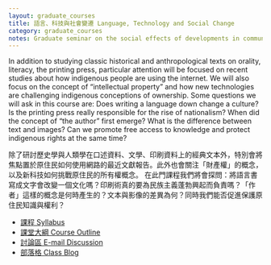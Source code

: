 ```yaml
---
layout: graduate_courses
title: 語言、科技與社會變遷 Language, Technology and Social Change
category: graduate_courses
notes: Graduate seminar on the social effects of developments in communications technology, including writing, the printing press, the internet, and mobile communications. (Discontinued.)
---
```


In addition to studying classic historical and anthropological texts on orality, literacy, the printing press, particular attention will be focused on recent studies about how indigenous people are using the internet. We will also focus on the concept of “intellectual property” and how new technologies are challenging indigenous conceptions of ownership. Some questions we will ask in this course are: Does writing a language down change a culture? Is the printing press really responsible for the rise of nationalism? When did the concept of “the author” first emerge? What is the difference between text and images? Can we promote free access to knowledge and protect indigenous rights at the same time?

除了研討歷史學與人類學在口述資料、文學、印刷資料上的經典文本外，特別會將焦點置於原住民如何使用網路的最近文獻報告。此外也會關注「財產權」的概念，以及新科技如何挑戰原住民的所有權概念。 在此門課程我們將會探問：將語言書寫成文字會改變一個文化嗎？印刷術真的要為民族主義蓬勃興起而負責嗎？「作者」這樣的概念是何時產生的？文本與影像的差異為何？同時我們能否促進保護原住民知識與權利？

* [課程 Syllabus][syllabus]
* [課堂大綱 Course Outline][outline]
* [討論區 E-mail Discussion][edisc]
* [部落格 Class Blog][cblog]

[syllabus]:http://docs.google.com/Doc?id=dfqcv2wx_163gggmprf5
[outline]:http://spreadsheets.google.com/pub?key=pkqVYyiPlxAMTZJ1Ftg9VNg
[edisc]:http://groups.google.com/group/lang-tech-2008
[cblog]:http://lang-tech-08.blogspot.com/